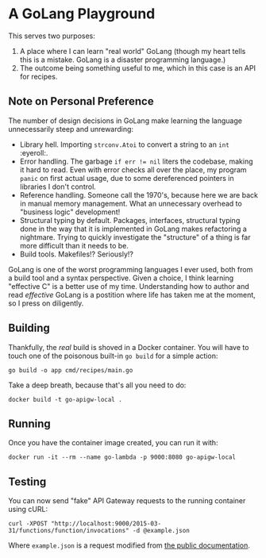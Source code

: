 # A GoLang Playground

This serves two purposes:

1. A place where I can learn "real world" GoLang (though my heart tells this is a mistake. GoLang is a disaster programming language.)
2. The outcome being something useful to me, which in this case is an API for recipes.

## Note on Personal Preference

The number of design decisions in GoLang make learning the language
unnecessarily steep and unrewarding: 

- Library hell. Importing `strconv.Atoi` to convert a string to an `int` :eyeroll:.
- Error handling. The garbage `if err != nil` liters the codebase, making it
hard to read. Even with error checks all over the place, my program `panic` on
first actual usage, due to some dereferenced pointers in libraries I don't control.
- Reference handling. Someone call the 1970's, because here we are back in manual
memory management. What an unnecessary overhead to "business logic" development!
- Structural typing by default. Packages, interfaces, structural typing done in the
way that it is implemented in GoLang makes refactoring a nightmare. Trying to quickly
investigate the "structure" of a thing is far more difficult than it needs to be.
- Build tools. Makefiles!? Seriously!?

GoLang is one of the worst programming languages I ever used, both from a build tool
and a syntax perspective. Given a choice, I think learning "effective C" is a
better use of my time. Understanding how to author and read *effective* GoLang is a
postition where life has taken me at the moment, so I press on diligently.

## Building

Thankfully, the *real* build is shoved in a Docker container. You will have to touch
one of the poisonous built-in `go build` for a simple action:

```
go build -o app cmd/recipes/main.go
```

Take a deep breath, because that's all you need to do:

```
docker build -t go-apigw-local .
```

## Running

Once you have the container image created, you can run it with:

```
docker run -it --rm --name go-lambda -p 9000:8080 go-apigw-local
```

## Testing

You can now send "fake" API Gateway requests to the running container using cURL:

```
curl -XPOST "http://localhost:9000/2015-03-31/functions/function/invocations" -d @example.json
```

Where `example.json` is a request modified from [the public documentation][1].

[1]: https://docs.aws.amazon.com/apigateway/latest/developerguide/http-api-develop-integrations-lambda.html#http-api-develop-integrations-lambda.proxy-format